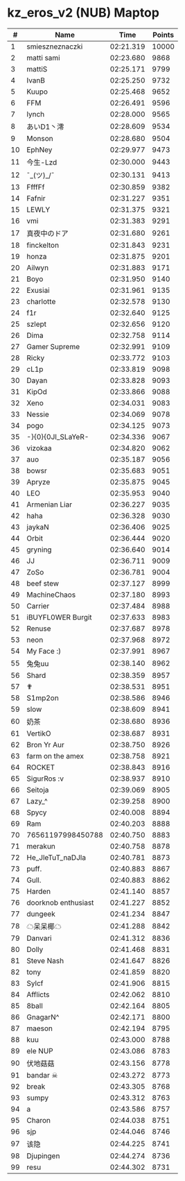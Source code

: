 # kz_eros_v2 (NUB) Maptop

|  # | Name | Time | Points |
|-------------- | -------------- | -------------- | -------------- | 
| 1 | smieszneznaczki | 02:21.319 | 10000 | 
| 2 | matti sami | 02:23.680 | 9868 | 
| 3 | mattiS | 02:25.171 | 9799 | 
| 4 | IvanB | 02:25.250 | 9732 | 
| 5 | Kuupo | 02:25.468 | 9652 | 
| 6 | FFM | 02:26.491 | 9596 | 
| 7 | lynch | 02:28.000 | 9565 | 
| 8 | あいD1丶澪 | 02:28.609 | 9534 | 
| 9 | Monson | 02:28.680 | 9504 | 
| 10 | EphNey | 02:29.977 | 9473 | 
| 11 | 今生-Lzd | 02:30.000 | 9443 | 
| 12 | ¯\_(ツ)_/¯ | 02:30.131 | 9413 | 
| 13 | FfffFf | 02:30.859 | 9382 | 
| 14 | Fafnir | 02:31.227 | 9351 | 
| 15 | LEWLY | 02:31.375 | 9321 | 
| 16 | vmi | 02:31.383 | 9291 | 
| 17 | 真夜中のドア | 02:31.680 | 9261 | 
| 18 | finckelton | 02:31.843 | 9231 | 
| 19 | honza | 02:31.875 | 9201 | 
| 20 | Ailwyn | 02:31.883 | 9171 | 
| 21 | Boyo | 02:31.950 | 9140 | 
| 22 | Exusiai | 02:31.961 | 9135 | 
| 23 | charlotte | 02:32.578 | 9130 | 
| 24 | f1r | 02:32.640 | 9125 | 
| 25 | szlept | 02:32.656 | 9120 | 
| 26 | Dima | 02:32.758 | 9114 | 
| 27 | Gamer Supreme | 02:32.991 | 9109 | 
| 28 | Ricky | 02:33.772 | 9103 | 
| 29 | cL1p | 02:33.819 | 9098 | 
| 30 | Dayan | 02:33.828 | 9093 | 
| 31 | KipOd | 02:33.866 | 9088 | 
| 32 | Xeno | 02:34.031 | 9083 | 
| 33 | Nessie | 02:34.069 | 9078 | 
| 34 | pogo | 02:34.125 | 9073 | 
| 35 | -}{0}{0JI_SLaYeR- | 02:34.336 | 9067 | 
| 36 | vizokaa | 02:34.820 | 9062 | 
| 37 | auo | 02:35.187 | 9056 | 
| 38 | bowsr | 02:35.683 | 9051 | 
| 39 | Apryze | 02:35.875 | 9045 | 
| 40 | LEO | 02:35.953 | 9040 | 
| 41 | Armenian Liar | 02:36.227 | 9035 | 
| 42 | haha | 02:36.328 | 9030 | 
| 43 | jaykaN | 02:36.406 | 9025 | 
| 44 | Orbit | 02:36.444 | 9020 | 
| 45 | gryning | 02:36.640 | 9014 | 
| 46 | JJ | 02:36.711 | 9009 | 
| 47 | ZoSo | 02:36.781 | 9004 | 
| 48 | beef stew | 02:37.127 | 8999 | 
| 49 | MachineChaos | 02:37.180 | 8993 | 
| 50 | Carrier | 02:37.484 | 8988 | 
| 51 | iBUYFL0WER Burgit | 02:37.633 | 8983 | 
| 52 | Renuse | 02:37.687 | 8978 | 
| 53 | neon | 02:37.968 | 8972 | 
| 54 | My Face :) | 02:37.991 | 8967 | 
| 55 | 兔兔uu | 02:38.140 | 8962 | 
| 56 | Shard | 02:38.359 | 8957 | 
| 57 | ✟ | 02:38.531 | 8951 | 
| 58 | S1mp2on | 02:38.586 | 8946 | 
| 59 | slow | 02:38.609 | 8941 | 
| 60 | 奶茶 | 02:38.680 | 8936 | 
| 61 | VertikO | 02:38.687 | 8931 | 
| 62 | Bron Yr Aur | 02:38.750 | 8926 | 
| 63 | farm on the amex | 02:38.758 | 8921 | 
| 64 | ROCKET | 02:38.843 | 8916 | 
| 65 | SigurRos :v | 02:38.937 | 8910 | 
| 66 | Seitoja | 02:39.069 | 8905 | 
| 67 | Lazy_^ | 02:39.258 | 8900 | 
| 68 | Spycy | 02:40.008 | 8894 | 
| 69 | Ram | 02:40.203 | 8888 | 
| 70 | 76561197998450788 | 02:40.750 | 8883 | 
| 71 | merakun | 02:40.758 | 8878 | 
| 72 | He_JleTuT_naDJla | 02:40.781 | 8873 | 
| 73 | puff. | 02:40.883 | 8867 | 
| 74 | Gull. | 02:40.883 | 8862 | 
| 75 | Harden | 02:41.140 | 8857 | 
| 76 | doorknob enthusiast | 02:41.227 | 8852 | 
| 77 | dungeek | 02:41.234 | 8847 | 
| 78 | ☁呆呆椰☁ | 02:41.288 | 8842 | 
| 79 | Danvari | 02:41.312 | 8836 | 
| 80 | Dolly | 02:41.468 | 8831 | 
| 81 | Steve Nash | 02:41.647 | 8826 | 
| 82 | tony | 02:41.859 | 8820 | 
| 83 | Sylcf | 02:41.906 | 8815 | 
| 84 | Afflicts | 02:42.062 | 8810 | 
| 85 | 8ball | 02:42.164 | 8805 | 
| 86 | GnagarN^ | 02:42.171 | 8800 | 
| 87 | maeson | 02:42.194 | 8795 | 
| 88 | kuu | 02:43.000 | 8788 | 
| 89 | ele NUP | 02:43.086 | 8783 | 
| 90 | 伏地菇菇 | 02:43.156 | 8778 | 
| 91 | bandar ☠ | 02:43.272 | 8773 | 
| 92 | break | 02:43.305 | 8768 | 
| 93 | sumpy | 02:43.312 | 8763 | 
| 94 | a | 02:43.586 | 8757 | 
| 95 | Charon | 02:44.038 | 8751 | 
| 96 | sjp | 02:44.046 | 8746 | 
| 97 | 该隐 | 02:44.225 | 8741 | 
| 98 | Djupingen | 02:44.274 | 8736 | 
| 99 | resu | 02:44.302 | 8731 | 

